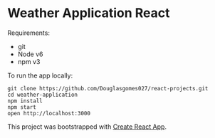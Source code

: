 
# Weather Application React

Requirements:

- git
- Node v6
- npm v3

To run the app locally:

```
git clone https://github.com/Douglasgomes027/react-projects.git
cd weather-application
npm install
npm start
open http://localhost:3000
```

This project was bootstrapped with [Create React App](https://github.com/facebookincubator/create-react-app).